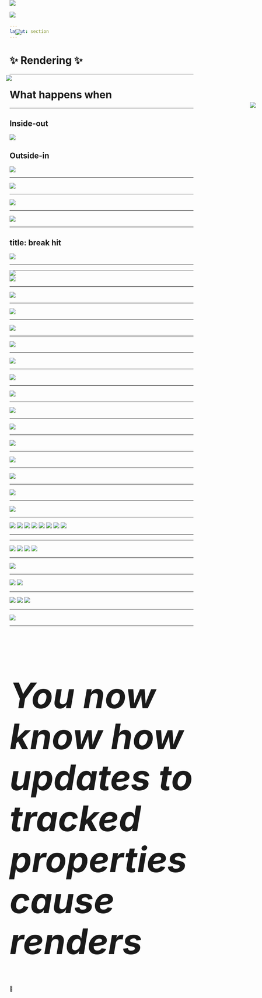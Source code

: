 ```yaml
---
layout: section
---
```


# ✨ Rendering ✨ 

<!-- 

We'll come back to patching momentarily, but first we'll need to talk about rendering.


-->


---

# What happens when

<REPL
	height="40dvh"
	code="import Component from '@glimmer/component';
import { tracked } from '@glimmer/tracking';
//--
export default class Demo extends Component {
  @tracked count = 0;
  increment = () => this.count++;
//--
  <template>
	<p>The count is: {{this.count}}</p>
    <button onclick={{this.increment}}>
      increment
    </button>
  </template>
}
"/>

<Arrow v-click x1="100" y1="400" x2="180" y2="360" color="red" />
<Arrow v-click.after x1="600" y1="140" x2="640" y2="190" color="red" />

<!-- 

What happens when this button is clicked?

We know that the `increment` function will get called here.
And that increment function increments `this.count`

But then _why_ does a change in counte cause the template to be updated?

-->


---


<div class="two-columns">
	<div>
		<h2>Inside-out</h2>
		<img src="/images/debugging-inside-out.png" />
	</div>
	<div>
		<h2 v-click="1">Outside-in</h2>
		<img v-click="2" v-click.hide="3" src="/images/into-the-unknown.png">
		<img v-click="3" style="position: absolute; top:5rem; max-height: 80%" src="/images/down-the-rabbit-hole.png">
	</div>
</div>

<!-- 

Previous debugging techniques are a sort of "inside-out" debugging, 
where we start at a specific line of code, and inspect the surrounding areas or work back up the
stack to figure out where something went wrong.

[click] the other way to figure out what's going on is what I'm going to call "outside-in"
debugging. Where we start with our code, 
[click] and dive in to the unknown, 
[click] down the rabbit hole..

-->


---

<img src="/images/debug-render-initial.png" />

<!--

Here is our starting component.

With our knowledge of how class properties work, we can combine previous debugging knowledge to
set this up

-->

---

<img src="/images/debug-render-setup.png" />

<!--

We don't have to search around in the ember and glimmer codebases to understand what's going on,
though we certainly could.

But less error-prone way of discoverying what happens can be done via renaming our tracked
property, and defining a getter and setter pair that intercepts the read and writes to the tracked
property.

-->


---

<img src="/images/debug-render-initial-break.png" />

<Arrow v-click="1" x1="25" y1="150" x2="85" y2="260" color="red" />

<!-- 

Now in the browser's debug tools, 

[click] we can put a breakpoint there in the compiled output.


Oh, btw, in case anyone is wondering,

I totally could have do this live, 

but I don't trust myself to remain a functioning human when doing improv debugging.
-->


---
title: break hit
---

<Arrow v-click.show="1" v-click.hide="2" x1="400" y1="250" x2="325" y2="345" width="4" color="red" />
<Arrow v-click.show="2" v-click.hide="3" x1="100" y1="200" x2="155" y2="315" width="4" color="red" />
<Arrow v-click.show="3" x1="600" y1="200" x2="580" y2="70" color="red" width="4" />
<img src="/images/debug-render-break-hit.png" />

<!-- 

If we click the button, our breakpoint will be hit

[click] due to increment setting the count

[click] and because we know that this assignment is special, 

[click] we can click "step in" to see where we end up


-->

---

<img style="position: absolute; top 2rem;" src="/images/debug-render-break-step-1.png" />
<Arrow v-click hide x1="50" y1="300" x2="155" y2="210" width="3" color="red" />
<img v-click hide style="position: absolute; top: 2rem;" src="/images/debug-render-break-step-2.png" />
<img v-click style="position: absolute; top: 2rem;" src="/images/debug-render-break-step-1.png" />

<!-- 

Once we step in to the assignment, we find our selves within this  

[click] descriptorForField function.

If this is your first time here, you may think, "that's not tracked"

Which, you are correct.

[click] but if we scroll up a bit, you'll see tracked, and that it calls the descriptorForField
function in a couple places. 

We can be reassured that we're still in the right place.

[click] but coming back to where our paused execution is, let's step in 


-->

---

<img src="/images/debug-render-break-step-3.png" />


<!-- 

Here we are -- now we'll need to keep stepping in for a whille.
For now, let's dive in to dirtyTagFor. 


At this point, if you happen to be paying enough attention to the surrounding code, you may have
noticed a fair number of optimizations we can make.

Not to worry, 

a bunch of us are trying to deprecate all of ember classic, 
so we can clean this up,
and gain some performance back.

-->

---

<img src="/images/debug-render-break-step-4.png" />
<Arrow v-click x1="400" y1="200" x2="700" y2="390" color="red" />
<Line v-after left="10" bottom="8.5" width="40"/>


<!-- 

Here is dirtyTagFor, 

[click] we want to get to the last line here

... 
the first part of this function is
just validation.

-->

---

<img src="/images/debug-render-break-step-5.png" />
<img 
	v-click style="position: absolute; top: 17.46rem; right: 3.55rem; max-width: 380px;" 
	src="/images/debug-render-break-step-6.png" />

<!-- 

In particular, what was offscreen on the previous slide,

we have this all caps DIRTY_TAG here, 
this is what we're going to step in to next

[click] and if we hover over this function, we'll see it's actually an alias.

This is important because the sometimes the callsite name doesn't match the definition name.

-->

---

<img src="/images/debug-render-break-step-7.png" />

<Line v-click width="8" right="20" top="14" />
<Line v-after width="7" right="20.5" top="14.5" />
<Line v-after width="6" right="21" top="15" />

<!-- 

So here we have more validation, and then the interesting part is at the end here

[click] scheduleRevalidate.

This is interesting, because up until now, we haven't encountered anything that _sounds like_ a
side-effectful behavior.

Why are we looking for side-effectful behavior?

synchronizing the DOM (or any renderer) is a side-effect.

-->

---

<img src="/images/debug-render-break-step-8.png" />
<Arrow v-click x1="600" y1="300" x2="250" y2="90" color="red" />

<!-- 

this is just a bit of indirection.

but for some fun context, 

[click] setGlobalContext is how we configure the glimmer-vm -- since Glimmer was originally going
to be a separate project

-->

---

<img src="/images/debug-render-break-step-9.png" />

<!-- 

stepping in, we see some more indirection, so... we'll step in again

-->

---

<img src="/images/debug-render-break-step-10.png" />

<!-- 

Here it sorta looks like we're at the end of the line.
So there must be some other mechanism by which re-rendering happens.

This is actually a key difference between ember and other frameworks that decide to render via
the public API versions of their effect primitives.

Other frameworks will try to push out updates eagerly via effects (or watchers, if you're familiar
with TC39's Signals).

We don't want to do that -- we don't want to write to the DOM via eager effects because we frequently run in to situations where we have
multiple updates we need to write out to the DOM, and it's best to batch all those together. 

Any real renderer will have some sort of batching or scheduling machanism. 


This is not the end though. 

Let's go deeper.

-->

---


<img src="/images/debug-render-break-step-11.png" />

<!-- 

Within the same method, if we step ahead a few lines, 

We can see here that we're about to schedule some work to be done in the actions queue

-->

---


<img src="/images/debug-render-break-step-12.png" />

<!-- 

following the path of invocations, 

We're going to immediately flush the actions queue

-->

---


<img src="/images/debug-render-break-step-13.png" />

<!-- 

This is an unexpected surprise, but this bit of indirection is how we discover how async observers
are implemented.

We didn't meet the conditions to enter that if block, but 

For now we'll continue stepping in

-->

---

<img src="/images/debug-render-break-step-14.png" />
<Arrow v-click hide x1="200" y1="100" x2="215" y2="195" width="3" color="red" />
<Arrow v-click x1="600" y1="400" x2="430" y2="240" color="red" />

<!-- 

continuing to here, we see that flush is a function.

Now in the debug tooling, there is a little caret 

[click] here -- saying we're at the beginning of this
inline anonymous arrow function. So instead of stepping in with the debug tools, I'll follow the

[click] function reference here to place a manual breakpoint.

I do this because I don't trust debuggers to step in to a `then` or promise correctly.

-->

---

<img src="/images/debug-render-break-step-15.png" />

<!-- 

here is the breakpoint --

After clicking continue, we end up here

-->

---

<img src="/images/debug-render-break-step-16.png" />
<Arrow v-click x1="600" y1="400" x2="230" y2="300" color="red" />

<!-- 
Usually when I do this, I'll remove the breakpoint right away.


Anywho, 

[click] now stepping in to the `end` invocation at the bottom there

-->
---

<img src="/images/debug-render-break-step-17.png" />

<!-- 

Here we find ourselves about ready to flush again.

I'm going to skip over `flush` -- the queue is actually empty right now, so there isn't any
work to do at this time during the actions phase.


-->

---

<img src="/images/debug-render-break-step-18.png" />
<img 
	style="position: absolute; top: 12.83rem; left: 13.6rem; max-width: 120px;"
	src="/images/debug-render-break-step-18.1.png" />

<!-- 

This is the next interesting bit.
This is where queue advancement happens.

Here we can see that we're advancing to the `routerTransitions` queue.

For the sake of time, we're going skip stepping through all of that until we get to the `render` phase -- which is nearly up next anyway.

-->

---

<div class="image-stack no-border auto">

<img v-after src="/images/debug-render-break-step-19.png" />
<img v-click src="/images/debug-render-break-step-19.1.png" />
<img v-click src="/images/debug-render-break-step-19.2.png" />
<img v-click src="/images/debug-render-break-step-19.3.png" />
<img v-click src="/images/debug-render-break-step-19.4.png" />
<img v-click src="/images/debug-render-break-step-19.5.png" />
<img v-click src="/images/debug-render-break-step-19.6.png" />
<img v-click src="/images/debug-render-break-step-19.7.png" />


</div>

<!-- 
So here we're about to start the render queue!

[click] in to scheduleAutorun

[click] now to step in to flush 

[click] now we do see that asyncObservers are running, but we don't care right now 

[click] we have to do this trick again

[click] stepping in to end, because that's what completes the work 

[click] well, nearly, we need to step in to this flush

[click] and then in *this* flush, we see that the queue itself also has a flush method

-->

---

<img style="position: absolute; top: 0;" src="/images/debug-render-break-step-19.8.png" />

<!-- 

and finally, here, in the queue's own flush we have something interesting!  

We can see a
few things in the list of queueItems that we probably want to poke at before continuing
execution in the debugger

In particular, there is this function here that is passed a renderer. Let's look at that.
-->

---

<div class="image-stack no-border auto">

<img v-after src="/images/debug-render-break-step-20.png" />
<img v-click src="/images/debug-render-break-step-20.1.png" />
<img v-click src="/images/debug-render-break-step-20.2.png" />
<img v-click src="/images/debug-render-break-step-20.3.png" />

</div>	

<!-- 

This code is in ember. 

This is good, 

[click] let's set a breakpoint here and so we can skip parts of the queue that likely don't cause
rendering.

[click] hitting continue gets us here

[click] We're gonna step in to renderRootsTransaction

-->

---

<img src="/images/debug-render-break-step-21.png" />

<!-- 

In renderRootsTransaction, the interesting part here is this single method call to renderRoots

-->

---

<div class="image-stack no-border auto">
<img v-after style="max-width: 500px" src="/images/debug-render-break-step-22.png" />
<img v-click style="max-width: 500px" src="/images/debug-render-break-step-22.1.png" />
</div>

<!-- 

And in renderRoots, we have this transaction which calls render 

[click] we'll put a breakpoint there and hit continue so we hit it

-->

---

<div class="image-stack no-border auto">
<img v-after  src="/images/debug-render-break-step-23.png" />
<img v-click  src="/images/debug-render-break-step-23.1.png" />
<img v-click  src="/images/debug-render-break-step-23.2.png" />
</div>

<!-- 

Stepping in to that we land here.

[click] we'll definately want to step in to the render function 

[click] here


-->

---

<img  src="/images/debug-render-break-step-24.png" />

<!-- 

This takes us to our final location for now.

This is the entrypoint of how a renderer is configured for glimmer.

We can probably simplify all this infrastructure over time, and make it easier to understand,
swappable, etc, but for now, this is all we need to know about. 


-->

---

<h1 style="font-size: 6rem; line-height: 7rem;"><em>You now know how updates to tracked properties cause renders</em></h1>

<div v-click>🎉</div>


<!-- 

You now know how updates to tracked properties cause renders.


[click] With this knowledge you can do some fun things -- and we'll get there.

-->



